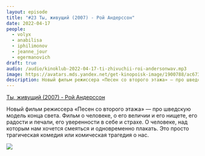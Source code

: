 ```yaml
---
layout: episode
title: "#23 Ты, живущий (2007) - Рой Андерссон"
date: 2022-04-17
people:
  - volyx
  - anabilisa
  - iphilimonov
  - jeanne_jour
  - egermanovich
draft: true  
audio: /audio/kinoklub-2022-04-17-ti-zhivuchii-roi-andersonwav.mp3
image: https://avatars.mds.yandex.net/get-kinopoisk-image/1900788/ac6730aa-0c3e-44a2-8715-d74a32445d71/600x
description: Новый фильм режиссера «Песен со второго этажа» — про шведскую модель конца света. Фильм о человеке, о его величии и его нищете, его радости и печали, его уверенности в себе и страхе. О человеке, над которым нам хочется смеяться и одновременно плакать. Это просто трагическая комедия или комическая трагедия о нас.
---
```


[Ты, живущий (2007) - Рой Андерссон](https://www.kinopoisk.ru/film/391509/)

Новый фильм режиссера «Песен со второго этажа» — про шведскую модель конца света. Фильм о человеке, о его величии и его нищете, его радости и печали, его уверенности в себе и страхе. О человеке, над которым нам хочется смеяться и одновременно плакать. Это просто трагическая комедия или комическая трагедия о нас.

![](https://avatars.mds.yandex.net/get-kinopoisk-image/1900788/ac6730aa-0c3e-44a2-8715-d74a32445d71/600x)
